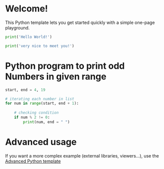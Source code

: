 # Welcome!

This Python template lets you get started quickly with a simple one-page playground.

```python runnable
print('Hello World!')
```

```python runnable
print('very nice to meet you!')
```

# Python program to print odd Numbers in given range
```python runnable
start, end = 4, 19

# iterating each number in list
for num in range(start, end + 1):
	
	# checking condition
	if num % 2 != 0:
		print(num, end = " ")
```

# Advanced usage

If you want a more complex example (external libraries, viewers...), use the [Advanced Python template](https://tech.io/select-repo/429)
